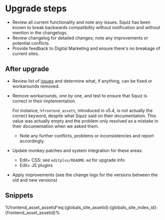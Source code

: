 # Upgrade steps

* Review all current functionality and note any issues. Squiz has been known
  to break backwards compatibility  without notification and without mention
  in the changelogs.
* Review changelog for detailed changes; note any improvements or potential
  conflicts.
* Provide feedback to Digital Marketing and ensure there's no breakage of
  current sites.

## After upgrade

* Review list of
  [issues](https://github.com/jcu-eresearch/matrix-helpers/issues) and
  determine what, if anything, can be fixed or workarounds removed.
* Remove workarounds, one by one, and test to ensure that Squiz is correct in
  their implementation.

  For instance, `%frontend_asset%`, introduced in v5.4,
  is not actually the correct keyword, despite what Squiz said on their
  documentation.  This value was actually empty and the problem only resolved
  as a mistake in their documentation when we asked them.

  * Note any further conflicts, problems or inconsistencies and report
    accordingly.

* Update monkey patches and system integration for these areas:

  * Edit+ CSS: see `editplus/README.md` for upgrade info
  * Edit+ JS plugins

* Apply improvements (see the change logs for the versions between the old and
  new versions)

## Snippets

%frontend_asset_assetid^eq:{globals_site_assetid}:{globals_site_index_id}:{frontend_asset_assetid}%
